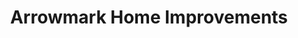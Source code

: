 ---
title: "Arrowmark Home Improvements"
url: /chester-le-street/arrowmark-home-improvements/
shop: Raumausstattung
---